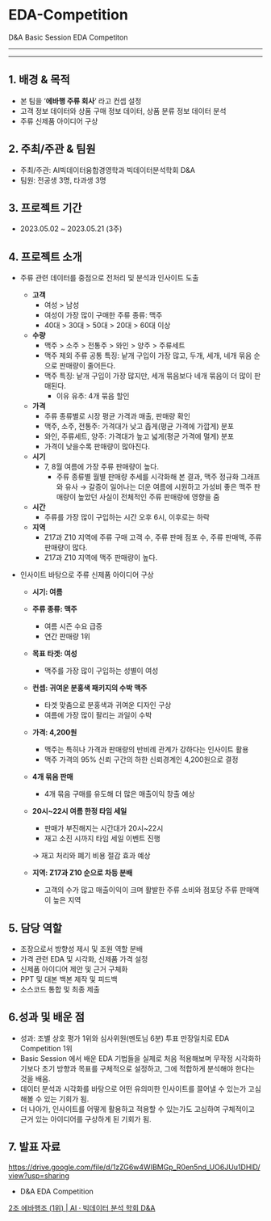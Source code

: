 # EDA-Competition
D&amp;A Basic Session EDA Competiton

---

---

## 1. 배경 & 목적

- 본 팀을 ‘**에바행 주류 회사**’ 라고 컨셉 설정
- 고객 정보 데이터와 상품 구매 정보 데이터, 상품 분류 정보 데이터 분석
- 주류 신제품 아이디어 구상

## 2. 주최/주관 & 팀원

- 주최/주관: AI빅데이터융합경영학과 빅데이터분석학회 D&A
- 팀원: 전공생 3명, 타과생 3명

## 3. 프로젝트 기간

- 2023.05.02 ~ 2023.05.21 (3주)

## 4. 프로젝트 소개

- 주류 관련 데이터를 중점으로 전처리 및 분석과 인사이트 도출
    - **고객**
        - 여성 > 남성
        - 여성이 가장 많이 구매한 주류 종류: 맥주
        - 40대 > 30대 > 50대 > 20대 > 60대 이상
    - **수량**
        - 맥주 > 소주 > 전통주 > 와인 > 양주 > 주류세트
        - 맥주 제외 주류 공통 특징: 낱개 구입이 가장 많고,  두개, 세개, 네개 묶음 순으로 판매량이 줄어든다.
        - 맥주 특징: 낱개 구입이 가장 많지만, 세개 묶음보다 네개 묶음이 더 많이 판매된다.
            - 이유 유추: 4개 묶음 할인
    - **가격**
        - 주류 종류별로 시장 평균 가격과 매출, 판매량 확인
        - 맥주, 소주, 전통주:  가격대가 낮고 좁게(평균 가격에 가깝게) 분포
        - 와인, 주류세트, 양주: 가격대가 높고 넓게(평균 가격에 멀게) 분포
        - 가격이 낮을수록 판매량이 많아진다.
    - **시기**
        - 7, 8월 여름에 가장 주류 판매량이 높다.
            - 주류 종류별 월별 판매량 추세를 시각화해 본 결과, 맥주 정규화 그래프와 유사 → 갈증이 일어나는 더운 여름에 시원하고 가성비 좋은 맥주 판매량이 높았던 사실이 전체적인 주류 판매량에 영향을 줌
    - **시간**
        - 주류를 가장 많이 구입하는 시간 오후 6시, 이후로는 하락
    - **지역**
        - Z17과 Z10 지역에 주류 구매 고객 수, 주류 판매 점포 수, 주류 판매액, 주류 판매량이 많다.
        - Z17과 Z10 지역에 맥주 판매량이 높다.
        
- 인사이트 바탕으로 주류 신제품 아이디어 구상
    - **시기: 여름**
    - **주류 종류: 맥주**
        - 여름 시즌 수요 급증
        - 연간 판매량 1위
    - **목표 타겟: 여성**
        - 맥주를 가장 많이 구입하는 성별이 여성
    - **컨셉: 귀여운 분홍색 패키지의 수박 맥주**
        - 타겟 맞춤으로 분홍색과 귀여운 디자인 구상
        - 여름에 가장 많이 팔리는 과일이 수박
    - **가격: 4,200원**
        - 맥주는 특히나 가격과 판매량의 반비례 관계가 강하다는 인사이트 활용
        - 맥주 가격의 95% 신뢰 구간의 하한 신뢰경계인 4,200원으로 결정
    - **4개 묶음 판매**
        - 4개 묶음 구매를 유도해 더 많은 매출이익 창출 예상
    - **20시~22시 여름 한정 타임 세일**
        - 판매가 부진해지는 시간대가 20시~22시
        - 재고 소진 시까지 타임 세일 이벤트 진행
        
        → 재고 처리와 폐기 비용 절감 효과 예상
        
    - **지역: Z17과 Z10 순으로 차등 분배**
        - 고객의 수가 많고 매출이익이 크며 활발한 주류 소비와 점포당 주류 판매액이 높은 지역

## 5. 담당 역할

- 조장으로서 방향성 제시 및 조원 역할 분배
- 가격 관련 EDA 및 시각화, 신제품 가격 설정
- 신제품 아이디어 제안 및 근거 구체화
- PPT 및 대본 백본 제작 및 피드백
- 소스코드 통합 및 최종 제출

## 6.성과 및 배운 점

- 성과: 조별 상호 평가 1위와 심사위원(멘토님 6분) 투표 만장일치로 EDA Competition 1위
- Basic Session 에서 배운 EDA 기법들을 실제로 처음 적용해보며 무작정 시각화하기보다 초기 방향과 목표를 구체적으로 설정하고, 그에 적합하게 분석해야 한다는 것을 배움.
- 데이터 분석과 시각화를 바탕으로 어떤 유의미한 인사이트를 끌어낼 수 있는가 고심해볼 수 있는 기회가 됨.
- 더 나아가, 인사이트를 어떻게 활용하고 적용할 수 있는가도 고심하여 구체적이고 근거 있는 아이디어를 구상하게 된 기회가 됨.

## 7. 발표 자료

https://drive.google.com/file/d/1zZG6w4WIBMGp_R0en5nd_UO6JUu1DHlD/view?usp=sharing

- D&A EDA Competition

[2조 에바행조 (1위) | AI · 빅데이터 분석 학회 D&A](https://cms.kookmin.ac.kr/dna/dna/basic-competition.do?mode=view&articleNo=5906252&article.offset=12&articleLimit=12)
